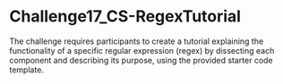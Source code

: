 # Challenge17_CS-RegexTutorial
 The challenge requires participants to create a tutorial explaining the functionality of a specific regular expression (regex) by dissecting each component and describing its purpose, using the provided starter code template.
